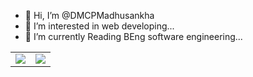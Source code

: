 - 👋 Hi, I’m @DMCPMadhusankha
- 👀 I’m interested in web developing...
- 🌱 I’m currently Reading BEng software engineering...

<table>
<tr>
<td><img src ="https://github-readme-stats.vercel.app/api?username=DMCPMadhusankha&count_private=true&include_all_commits=true%22"></td>
<td><img src ="http://github-readme-streak-stats.herokuapp.com/?userDMCPMadhusankha&hide_border=true&background=ffffff&currStreakLabel=ffffff&date_format=j%20M%5B%20Y%5D%22"></td>
</tr>
</table>



<!---
DMCPMadhusankha/DMCPMadhusankha is a ✨ special ✨ repository because its `README.md` (this file) appears on your GitHub profile.
You can click the Preview link to take a look at your changes.
--->

